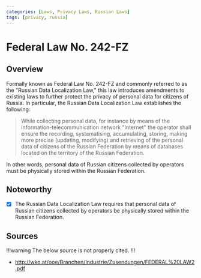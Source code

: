 ```yaml
---
categories: [Laws, Privacy Laws, Russian Laws]
tags: [privacy, russia]
---
```


# Federal Law No. 242-FZ

## Overview

Formally known as Federal Law No. 242-FZ and commonly referred to as the "Russian Data Localization Law," this law introduces amendments to existing laws to further protect the privacy of personal data for citizens of Russia. In particular, the Russian Data Localization Law establishes the following:

> While collecting personal data, for instance by means of the information-telecommunication network "Internet" the operator shall ensure the recording, systematising, accumulating, storing, making more precise (updating, modifying) and retrieving of the personal data of citizens of the Russian Federation by means of databases located on the territory of the Russian Federation.

In other words, personal data of Russian citizens collected by operators must be physically stored within the Russian Federation.

## Noteworthy

- [x] The Russian Data Localization Law requires that personal data of Russian citizens collected by operators be physically stored within the Russian Federation.

## Sources

!!!warning
The below source is not properly cited.
!!!

- http://wko.at/ooe/Branchen/Industrie/Zusendungen/FEDERAL%20LAW2.pdf